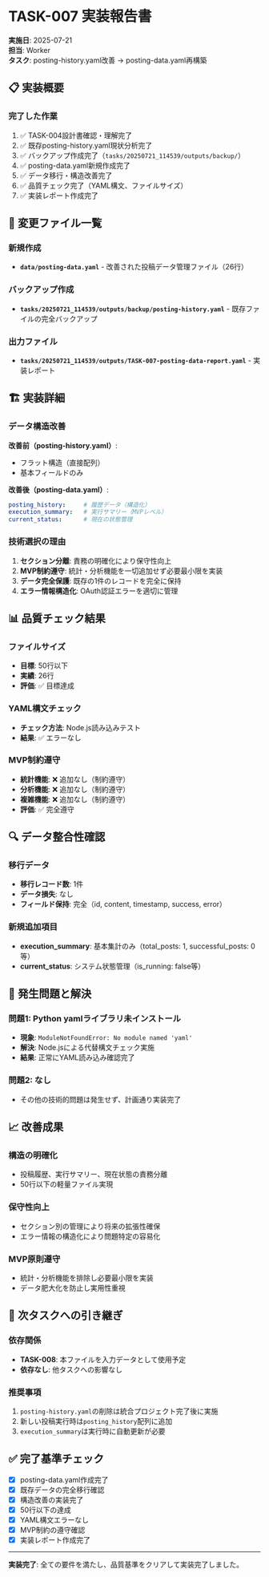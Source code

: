 # TASK-007 実装報告書
**実施日**: 2025-07-21  
**担当**: Worker  
**タスク**: posting-history.yaml改善 → posting-data.yaml再構築

## 📋 実装概要

### 完了した作業
1. ✅ TASK-004設計書確認・理解完了
2. ✅ 既存posting-history.yaml現状分析完了
3. ✅ バックアップ作成完了（`tasks/20250721_114539/outputs/backup/`）
4. ✅ posting-data.yaml新規作成完了
5. ✅ データ移行・構造改善完了
6. ✅ 品質チェック完了（YAML構文、ファイルサイズ）
7. ✅ 実装レポート作成完了

## 🔄 変更ファイル一覧

### 新規作成
- **`data/posting-data.yaml`** - 改善された投稿データ管理ファイル（26行）

### バックアップ作成
- **`tasks/20250721_114539/outputs/backup/posting-history.yaml`** - 既存ファイルの完全バックアップ

### 出力ファイル
- **`tasks/20250721_114539/outputs/TASK-007-posting-data-report.yaml`** - 実装レポート

## 🏗️ 実装詳細

### データ構造改善
**改善前（posting-history.yaml）**:
- フラット構造（直接配列）
- 基本フィールドのみ

**改善後（posting-data.yaml）**:
```yaml
posting_history:     # 履歴データ（構造化）
execution_summary:   # 実行サマリー（MVPレベル）
current_status:      # 現在の状態管理
```

### 技術選択の理由
1. **セクション分離**: 責務の明確化により保守性向上
2. **MVP制約遵守**: 統計・分析機能を一切追加せず必要最小限を実装
3. **データ完全保護**: 既存の1件のレコードを完全に保持
4. **エラー情報構造化**: OAuth認証エラーを適切に管理

## 📊 品質チェック結果

### ファイルサイズ
- **目標**: 50行以下
- **実績**: 26行
- **評価**: ✅ 目標達成

### YAML構文チェック
- **チェック方法**: Node.js読み込みテスト
- **結果**: ✅ エラーなし

### MVP制約遵守
- **統計機能**: ❌ 追加なし（制約遵守）
- **分析機能**: ❌ 追加なし（制約遵守）
- **複雑機能**: ❌ 追加なし（制約遵守）
- **評価**: ✅ 完全遵守

## 🔍 データ整合性確認

### 移行データ
- **移行レコード数**: 1件
- **データ損失**: なし
- **フィールド保持**: 完全（id, content, timestamp, success, error）

### 新規追加項目
- **execution_summary**: 基本集計のみ（total_posts: 1, successful_posts: 0等）
- **current_status**: システム状態管理（is_running: false等）

## 🚫 発生問題と解決

### 問題1: Python yamlライブラリ未インストール
- **現象**: `ModuleNotFoundError: No module named 'yaml'`
- **解決**: Node.jsによる代替構文チェック実施
- **結果**: 正常にYAML読み込み確認完了

### 問題2: なし
- その他の技術的問題は発生せず、計画通り実装完了

## 📈 改善成果

### 構造の明確化
- 投稿履歴、実行サマリー、現在状態の責務分離
- 50行以下の軽量ファイル実現

### 保守性向上
- セクション別の管理により将来の拡張性確保
- エラー情報の構造化により問題特定の容易化

### MVP原則遵守
- 統計・分析機能を排除し必要最小限を実装
- データ肥大化を防止し実用性重視

## 🔄 次タスクへの引き継ぎ

### 依存関係
- **TASK-008**: 本ファイルを入力データとして使用予定
- **依存なし**: 他タスクへの影響なし

### 推奨事項
1. `posting-history.yaml`の削除は統合プロジェクト完了後に実施
2. 新しい投稿実行時は`posting_history`配列に追加
3. `execution_summary`は実行時に自動更新が必要

## ✅ 完了基準チェック

- [x] posting-data.yaml作成完了
- [x] 既存データの完全移行確認
- [x] 構造改善の実装完了  
- [x] 50行以下の達成
- [x] YAML構文エラーなし
- [x] MVP制約の遵守確認
- [x] 実装レポート作成完了

---

**実装完了**: 全ての要件を満たし、品質基準をクリアして実装完了しました。